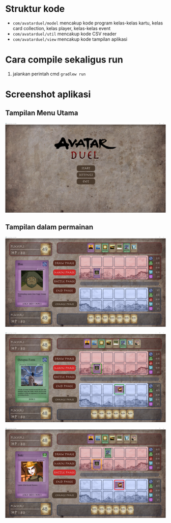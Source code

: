 # Struktur kode
- `com/avatarduel/model` mencakup kode program kelas-kelas kartu, kelas card collection, kelas player, kelas-kelas event
- `com/avatarduel/util` mencakup kode CSV reader
- `com/avatarduel/view` mencakup kode tampilan aplikasi

# Cara compile sekaligus run
1. jalankan perintah cmd `gradlew run`

# Screenshot aplikasi
## Tampilan Menu Utama
![Screenshot aplikasi](doc/startScreen.png)

## Tampilan dalam permainan

![Screenshot permainan1](doc/gameplay1.png)


![Screenshot permainan2](doc/gameplay2.png)


![Screenshot permainan3](doc/gameplay3.png)